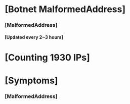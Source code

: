 # [Botnet MalformedAddress]
### [MalformedAddress]
#### [Updated every 2~3 hours]

# [Counting 1930 IPs]

# [Symptoms] 
###   [MalformedAddress]
